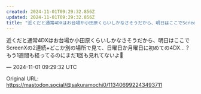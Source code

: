 ```yaml
---
created: 2024-11-01T09:29:32.856Z
updated: 2024-11-01T09:29:32.856Z
title: "近くだと通常4DXはお台場か小田原くらいしかなさそうだから、明日はここでScreenXの2連続+どこか別の場所で見て、日曜日か月曜日に初めての4DX…？もう1週[...]"
---
```


<p>近くだと通常4DXはお台場か小田原くらいしかなさそうだから、明日はここでScreenXの2連続+どこか別の場所で見て、日曜日か月曜日に初めての4DX…？もう1週間も経ってるのにまだ1回も見れてないよ🥲</p>

&mdash; 2024-11-01 09:29:32 UTC

Original URL: https://mastodon.social/@sakuramochi0/113406992243493711
